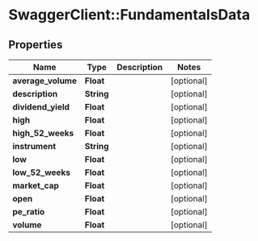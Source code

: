 # SwaggerClient::FundamentalsData

## Properties
Name | Type | Description | Notes
------------ | ------------- | ------------- | -------------
**average_volume** | **Float** |  | [optional] 
**description** | **String** |  | [optional] 
**dividend_yield** | **Float** |  | [optional] 
**high** | **Float** |  | [optional] 
**high_52_weeks** | **Float** |  | [optional] 
**instrument** | **String** |  | [optional] 
**low** | **Float** |  | [optional] 
**low_52_weeks** | **Float** |  | [optional] 
**market_cap** | **Float** |  | [optional] 
**open** | **Float** |  | [optional] 
**pe_ratio** | **Float** |  | [optional] 
**volume** | **Float** |  | [optional] 


